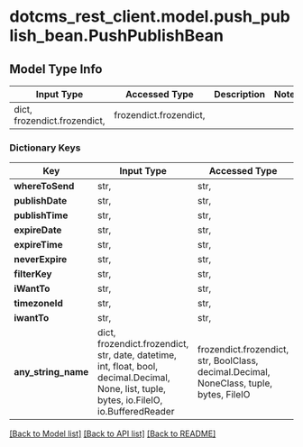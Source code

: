 # dotcms_rest_client.model.push_publish_bean.PushPublishBean

## Model Type Info
Input Type | Accessed Type | Description | Notes
------------ | ------------- | ------------- | -------------
dict, frozendict.frozendict,  | frozendict.frozendict,  |  | 

### Dictionary Keys
Key | Input Type | Accessed Type | Description | Notes
------------ | ------------- | ------------- | ------------- | -------------
**whereToSend** | str,  | str,  |  | [optional] 
**publishDate** | str,  | str,  |  | [optional] 
**publishTime** | str,  | str,  |  | [optional] 
**expireDate** | str,  | str,  |  | [optional] 
**expireTime** | str,  | str,  |  | [optional] 
**neverExpire** | str,  | str,  |  | [optional] 
**filterKey** | str,  | str,  |  | [optional] 
**iWantTo** | str,  | str,  |  | [optional] 
**timezoneId** | str,  | str,  |  | [optional] 
**iwantTo** | str,  | str,  |  | [optional] 
**any_string_name** | dict, frozendict.frozendict, str, date, datetime, int, float, bool, decimal.Decimal, None, list, tuple, bytes, io.FileIO, io.BufferedReader | frozendict.frozendict, str, BoolClass, decimal.Decimal, NoneClass, tuple, bytes, FileIO | any string name can be used but the value must be the correct type | [optional]

[[Back to Model list]](../../README.md#documentation-for-models) [[Back to API list]](../../README.md#documentation-for-api-endpoints) [[Back to README]](../../README.md)

